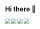 ## Hi there 👋

<img src="https://img.shields.io/badge/react-20232a.svg?style=for-the-badge&logo=react&logoColor=61DAFB" />
<img src="https://img.shields.io/badge/javascript-white.svg?style=for-the-badge&logo=javascript&logoColor=F7DF1E" />
<img src="https://img.shields.io/badge/springboot-6DB33F.svg?style=for-the-badge&logo=springboot&logoColor=F7DF1E" />
<img src="https://img.shields.io/badge/java-white.svg?style=for-the-badge" />

<!--
**chaezerojj/chaezerojj** is a ✨ _special_ ✨ repository because its `README.md` (this file) appears on your GitHub profile.

Here are some ideas to get you started:

- 🔭 I’m currently working on ...
- 🌱 I’m currently learning ...
- 👯 I’m looking to collaborate on ...
- 🤔 I’m looking for help with ...
- 💬 Ask me about ...
- 📫 How to reach me: ...
- 😄 Pronouns: ...
- ⚡ Fun fact: ...
-->
